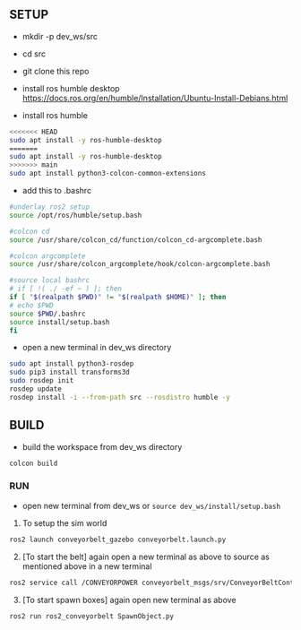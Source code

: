 ## SETUP
- mkdir -p dev_ws/src
- cd src
- git clone this repo
- install ros humble desktop
    https://docs.ros.org/en/humble/Installation/Ubuntu-Install-Debians.html

- install ros humble
```bash
<<<<<<< HEAD
sudo apt install -y ros-humble-desktop
=======
sudo apt install -y ros-humble-desktop 
>>>>>>> main
sudo apt install python3-colcon-common-extensions
```

- add this to .bashrc
```bash
#underlay ros2 setup
source /opt/ros/humble/setup.bash

#colcon cd
source /usr/share/colcon_cd/function/colcon_cd-argcomplete.bash

#colcon argcomplete
source /usr/share/colcon_argcomplete/hook/colcon-argcomplete.bash

#source local bashrc
# if [ !( ./ -ef ~ ) ]; then
if [ "$(realpath $PWD)" != "$(realpath $HOME)" ]; then
# echo $PWD
source $PWD/.bashrc
source install/setup.bash
fi
```

- open a new terminal in dev_ws directory
```bash
sudo apt install python3-rosdep
sudo pip3 install transforms3d
sudo rosdep init
rosdep update
rosdep install -i --from-path src --rosdistro humble -y
```

## BUILD 
-  build the workspace from dev_ws directory
```bash
colcon build
```

### RUN
- open new terminal from dev_ws or `source dev_ws/install/setup.bash`

1. To setup the sim world
```bash
ros2 launch conveyorbelt_gazebo conveyorbelt.launch.py
```

2. [To start the belt] again open a new terminal as above to source as mentioned above in a new terminal
```bash
ros2 service call /CONVEYORPOWER conveyorbelt_msgs/srv/ConveyorBeltControl "{power: 10, belt_changer_velocity: 0.5}"
```
3. [To start spawn boxes] again open new terminal as above
```bash
ros2 run ros2_conveyorbelt SpawnObject.py
```